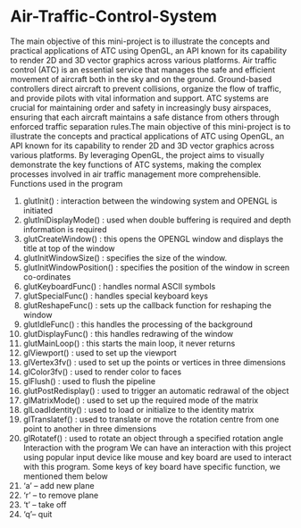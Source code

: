 # Air-Traffic-Control-System
The main objective of this mini-project is to illustrate the concepts and practical applications of ATC using OpenGL, an API known for its capability to render 2D and 3D vector graphics across various platforms. 
Air traffic control (ATC) is an essential service that manages the safe and efficient movement of aircraft both in the sky and on the ground. Ground-based controllers direct aircraft to prevent collisions, organize the flow of traffic, and provide pilots with vital information and support. ATC systems are crucial for maintaining order and safety in increasingly busy airspaces, ensuring that each aircraft maintains a safe distance from others through enforced traffic separation rules.The main objective of this mini-project is to illustrate the concepts and practical applications of ATC using OpenGL, an API known for its capability to render 2D and 3D vector graphics across various platforms. By leveraging OpenGL, the project aims to visually demonstrate the key functions of ATC systems, making the complex processes involved in air traffic management more comprehensible.
Functions used in the program
1.	glutInit() : interaction between the windowing system and OPENGL is initiated
2.	glutIniDisplayMode() : used when double buffering is required and depth information is required
3.	glutCreateWindow() : this opens the OPENGL window and displays the title at top of the window
4.	 glutInitWindowSize() : specifies the size of the window.
5.	glutInitWindowPosition() : specifies the position of the window in screen co-ordinates
6.	 glutKeyboardFunc() : handles normal ASCII symbols
7.	 glutSpecialFunc() : handles special keyboard keys
8.	 glutReshapeFunc() : sets up the callback function for reshaping the window
9.	 glutIdleFunc() : this handles the processing of the background
10.	 glutDisplayFunc() : this handles redrawing of the window
11.	 glutMainLoop() : this starts the main loop, it never returns
12.	 glViewport() : used to set up the viewport
13.	 glVertex3fv() : used to set up the points or vertices in three dimensions
14.	 glColor3fv() : used to render color to faces
15.	 glFlush() : used to flush the pipeline
16.	 glutPostRedisplay() : used to trigger an automatic redrawal of the object
17.	 glMatrixMode() : used to set up the required mode of the matrix
18.	 glLoadIdentity() : used to load or initialize to the identity matrix
19.	 glTranslatef() : used to translate or move the rotation centre from one point to another in three dimensions
20.	 glRotatef() : used to rotate an object through a specified rotation angle
Interaction with the program
We can have an interaction with this project using popular input device like mouse and key board are used to interact with this program. Some keys of key board have specific function, we mentioned them below
1.	‘a’ – add new plane 
2.	‘r’ – to remove plane
3.	‘t’ – take off
4.	 ‘q’– quit
